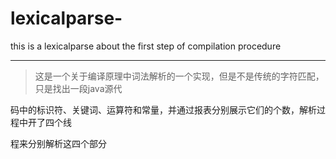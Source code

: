 # lexicalparse-
this is a lexicalparse about the first step of compilation procedure

***

>这是一个关于编译原理中词法解析的一个实现，但是不是传统的字符匹配，只是找出一段java源代

 码中的标识符、关键词、运算符和常量，并通过报表分别展示它们的个数，解析过程中开了四个线

 程来分别解析这四个部分



